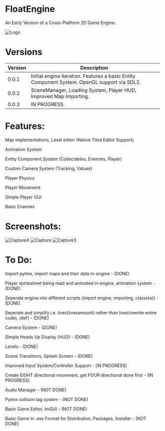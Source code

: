 # FloatEngine

An Early Version of a Cross-Platform 2D Game Engine.

![Logo](https://user-images.githubusercontent.com/37387227/132724287-214a5ff8-6ee0-4c1f-b63c-2e1f8a26414c.gif)

# Versions

|Version|Description|
|---|---|
|0.0.1|Initial engine iteration. Features a basic Entity Component System. OpenGL support via SDL2.|
|0.0.2|SceneManager, Loading System, Player HUD, Improved Map Importing.|
|0.0.3|IN PROGRESS.|

# Features:
Map implementations, Level editor (Native Tiled Editor Support)

Animation System

Entity Component System (Collectables, Enemies, Player)

Custom Camera System (Tracking, Values)

Player Physics

Player Movement

Simple Player GUI

Basic Enemies

# Screenshots:
![Capture4](https://user-images.githubusercontent.com/37387227/132709953-4d11339e-8a79-41f1-b8b6-cc2662cc0db9.PNG)
![Capture](https://user-images.githubusercontent.com/37387227/132709966-4414863f-0a6a-4176-a79a-66597cc8ac83.PNG)
![Capture3](https://user-images.githubusercontent.com/37387227/132709984-9ea601ee-b27d-4911-b41d-eb1ae0fa3009.PNG)

# To Do:
Import pytmx, import maps and their data in-engine - (DONE)

Player spritesheet being read and animated in-engine, animation system - (DONE)

Seperate engine into different scripts (import engine, importing, class(es)) - (DONE)

Seperate and simplify i.e. lives(livesamount) rather than lives(rewrite entire code), (def)  - (DONE)

Camera System - (DONE)

Simple Heads Up Display (HUD) - (DONE)

Levels - (DONE)

Scene Transitions, Splash Screen - (DONE)

Improved Input System/Controller Support - (IN PROGRESS)

Create EIGHT directional movement, get FOUR directional done first - (IN PROGRESS)

Audio Manager - (NOT DONE)

Pytmx collison tag system - (NOT DONE)

Basic Game Editor, ImGUI - (NOT DONE)

Basic Game In .exe Format for Distribution, Packages, Installer - (NOT DONE)


